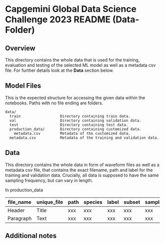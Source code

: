# Capgemini Global Data Science Challenge 2023 README (Data-Folder)

## Overview 
This directory contains the whole data that is used for the training, evaluation and testing of the selected ML model as well as a metadata csv file. For further details look at the **Data** section below.

## Model Files
This is the expected structure for accessing the given data within the notebooks. Paths with no file ending are folders.

~~~
data/
  train                  Directory containing train data.
  val                    Directory containing validation data.
  test                   Directory containing test data.
  production_data/       Directory containing customized data.
    metadata.csv         Metadata of the customized data.
  metadata.csv           Metadata of the training and validation data.
~~~

## Data
This directory contains the whole data in form of waveform files as well as a metadata csv file, that contains the exact filename, path and label for the training and validation data. Crucially, all data is supposed to have the same sampling frequency, but can vary in length.

In production_data 


| file_name | unique_file | path | species | label | subset | sample_rate | num_frames | lenght |
| ----------- | ----------- | ----------- | ----------- | ----------- | ----------- | ----------- | ----------- | ----------- |
| Header | Title | xxx | xxx | xxx | xxx | xxx | xxx | xxx | 
| Paragraph | Text | xxx | xxx | xxx | xxx | xxx | xxx | xxx | 

## Additional notes
